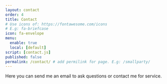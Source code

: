 ```yaml
---
layout: contact
order: 4
title: Contact
# Use icons of: https://fontawesome.com/icons
# E.g: fa-briefcase
icon: fa-envelope
menu:
  enable: true
  local: [default]
script: [contact.js]
published: false
permalink: /contact/ # add permilink for page. E.g: /smallparty/
---
```


Here you can send me an email to ask questions or contact me for service.
